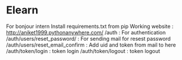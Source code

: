 # Elearn
For bonjour intern
Install requirements.txt from pip
Working website : http://aniket1999.pythonanywhere.com/
/auth : For authentication
/auth/users/reset_password/   : For sending mail for resest password
/auth/users/reset_email_confirm : Add uid and token from mail to here
/auth/token/login : token login
/auth/token/logout : token logout
